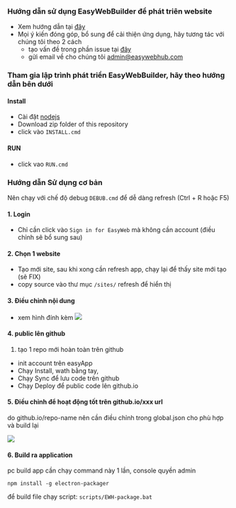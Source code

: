 ### Hướng dẫn sử dụng EasyWebBuilder để phát triên website
  - Xem hướng dẫn tại [đây](http://blog.easywebhub.com/how-to-use-easy-builder-to-build-websites/)
  - Mọi ý kiến đóng góp, bổ sung để cải thiện ứng dụng, hãy tương tác với chúng tôi theo 2 cách
     + tạo vấn đề trong phần issue tại [đây](https://github.com/easywebhub/easyapp/issues/new)
     + gửi email về cho chúng tôi admin@easywebhub.com

### Tham gia lập trình phát triển EasyWebBuilder, hãy theo hướng dẫn bên dưới
#### Install 
 - Cài đặt [nodejs](https://nodejs.org/en/)
 - Download zip folder of this repository
 - click vào ```INSTALL.cmd``` 

#### RUN
 - click vao ```RUN.cmd```
 
### Hướng dẫn Sử dụng cơ bản

Nên chạy với chế độ debug ```DEBUB.cmd``` để dễ dàng refresh (Ctrl + R hoặc F5)

#### 1. Login
 - Chỉ cần click vào ```Sign in for EasyWeb``` mà không cần account
    (điều chỉnh sẽ bổ sung sau)
 
#### 2. Chọn 1 website
 - Tạo mới site, sau khi xong cần refresh app, chạy lại để thấy site mới tạo (sẽ FIX)
 - copy source vào thư mục ```/sites/``` refresh để hiển thị
#### 3. Điều chỉnh nội dung
 - xem hình đính kèm
 ![](https://raw.githubusercontent.com/easywebhub/easyapp/master/documents/ewa-editor.png)

#### 4. public lên github
 1. tạo 1 repo mới hoàn toàn trên github
 - init account trên easyApp
 - Chạy Install, wath bằng tay,
 - Chạy Sync để lưu code trên github
 - Chạy Deploy để public code lên github.io

#### 5. Điều chỉnh để hoạt động tốt trên github.io/xxx  url
do github.io/repo-name nên cần điều chỉnh trong global.json cho phù hợp và build lại

 ![](https://raw.githubusercontent.com/easywebhub/easyapp/master/documents/ewa-github-url.png)
 
 #### 6. Build ra application
pc build app cần chạy command này 1 lần, console quyền admin
```
npm install -g electron-packager
```
để build file chạy script:  ```scripts/EWH-package.bat```
